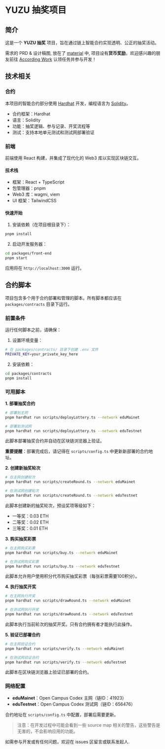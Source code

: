 # YUZU 抽奖项目

## 简介

这是一个 **YUZU 抽奖** 项目，旨在通过链上智能合约实现透明、公正的抽奖活动。

需求的 PRD & 设计稿图, 放在了 [material](./material/) 中, 项目设有**货币奖励**，欢迎感兴趣的朋友前往 [According Work](https://according.work/projects/67e166c587803b11c423a469/) 认领任务并参与开发！

## 技术相关

### 合约

本项目的智能合约部分使用 [Hardhat](https://hardhat.org/) 开发，编程语言为 [Solidity](https://docs.soliditylang.org/)。

- 合约框架：Hardhat
- 语言：Solidity
- 功能：抽奖逻辑、参与记录、开奖流程等
- 测试：支持本地单元测试和测试网部署验证

### 前端

前端使用 React 构建，并集成了现代化的 Web3 库以实现区块链交互。

#### 技术栈
- 框架：React + TypeScript
- 包管理器：pnpm
- Web3 库：wagmi, viem
- UI 框架：TailwindCSS

#### 快速开始

1. 安装依赖（在项目根目录下）：
```bash
pnpm install
```

2. 启动开发服务器：
```bash
cd packages/front-end
pnpm start
```

应用将在 `http://localhost:3000` 运行。

## 合约脚本

项目包含多个用于合约部署和管理的脚本。所有脚本都应该在 `packages/contracts` 目录下运行。

### 前置条件

运行任何脚本之前，请确保：

1. 设置环境变量：
```bash
# 在 packages/contracts/ 目录下创建 .env 文件
PRIVATE_KEY=your_private_key_here
```

2. 安装依赖：
```bash
cd packages/contracts
pnpm install
```

### 可用脚本

**1. 部署抽奖合约**
```bash
# 部署到主网
pnpm hardhat run scripts/deployLottery.ts --network eduMainet

# 部署到测试网
pnpm hardhat run scripts/deployLottery.ts --network eduTestnet
```
此脚本部署抽奖合约并自动在区块链浏览器上验证。

**重要提醒**：部署完成后，请记得在 `scripts/config.ts` 中更新新部署的合约地址。

**2. 创建新抽奖轮次**
```bash
# 在主网创建轮次
pnpm hardhat run scripts/createRound.ts --network eduMainet

# 在测试网创建轮次
pnpm hardhat run scripts/createRound.ts --network eduTestnet
```

此脚本创建新的抽奖轮次，预设奖项等级如下：

- 一等奖：0.03 ETH
- 二等奖：0.02 ETH
- 三等奖：0.01 ETH

**3. 购买抽奖彩票**
```bash
# 在主网购买彩票
pnpm hardhat run scripts/buy.ts --network eduMainet

# 在测试网购买彩票
pnpm hardhat run scripts/buy.ts --network eduTestnet
```
此脚本允许用户使用积分代币购买抽奖彩票（每张彩票需要100积分）。

**4. 执行抽奖开奖**
```bash
# 在主网执行开奖
pnpm hardhat run scripts/drawRound.ts --network eduMainet

# 在测试网执行开奖
pnpm hardhat run scripts/drawRound.ts --network eduTestnet
```
此脚本执行当前轮次的抽奖开奖。只有合约拥有者才能执行此操作。

**5. 验证已部署合约**
```bash
# 在主网验证合约
pnpm hardhat run scripts/verify.ts --network eduMainet

# 在测试网验证合约
pnpm hardhat run scripts/verify.ts --network eduTestnet
```
此脚本在区块链浏览器上验证已部署的合约。

### 网络配置

- **eduMainet**：Open Campus Codex 主网（链ID：41923）
- **eduTestnet**：Open Campus Codex 测试网（链ID：656476）

合约地址在 `scripts/config.ts` 中配置，部署后需要更新。

> 注意：在开发过程中可能会看到一些 source map 相关的警告，这些警告是无害的，不会影响应用的功能。


如需参与开发或有任何问题，欢迎在 issues 区留言或联系发起人.
